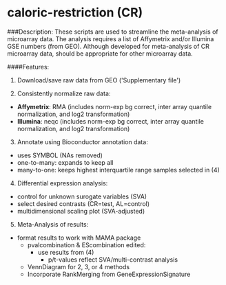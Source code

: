 # caloric-restriction (CR)

###Description:
These scripts are used to streamline the meta-analysis of microarray data. The analysis requires a list of Affymetrix and/or Illumina GSE numbers (from GEO). Although developed for meta-analysis of CR microarray data, should be appropriate for other microarray data.

####Features:
1. Download/save raw data from GEO ('Supplementary file')

2. Consistently normalize raw data:
  * __Affymetrix__: RMA (includes norm-exp bg correct, inter array quantile normalization, and log2 transformation)
  * __Illumina__: neqc (includes norm-exp bg correct, inter array quantile normalization, and log2 transformation)
  
3. Annotate using Bioconductor annotation data:
  * uses SYMBOL (NAs removed)
  * one-to-many: expands to keep all
  * many-to-one: keeps highest interquartile range samples selected in (4)
  
4. Differential expression analysis:
  * control for unknown surogate variables (SVA)
  * select desired contrasts (CR=test, AL=control)
  * multidimensional scaling plot (SVA-adjusted)

5. Meta-Analysis of results:
  * format results to work with MAMA package
    * pvalcombination & EScombination edited:
        * use results from (4) 
          * p/t-values reflect SVA/multi-contrast analysis
    * VennDiagram for 2, 3, or 4 methods
    * Incorporate RankMerging from GeneExpressionSignature
        